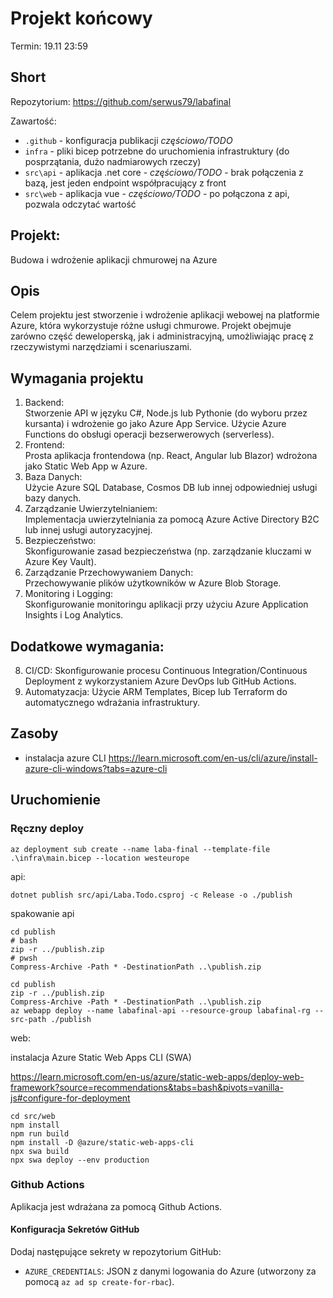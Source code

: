 # Projekt końcowy

Termin: 19.11 23:59

## Short

Repozytorium: https://github.com/serwus79/labafinal

Zawartość:

- `.github` - konfiguracja publikacji _częściowo/TODO_
- `infra` - pliki bicep potrzebne do uruchomienia infrastruktury (do posprzątania, dużo nadmiarowych rzeczy)
- `src\api` - aplikacja .net core - _częściowo/TODO_ - brak połączenia z bazą, jest jeden endpoint współpracujący z front
- `src\web` - aplikacja vue - _częściowo/TODO_ - po połączona z api, pozwala odczytać wartość

## Projekt:

Budowa i wdrożenie aplikacji chmurowej na Azure

## Opis

Celem projektu jest stworzenie i wdrożenie aplikacji webowej na platformie Azure, która wykorzystuje różne usługi chmurowe. Projekt obejmuje zarówno część deweloperską, jak i administracyjną, umożliwiając pracę z rzeczywistymi narzędziami i scenariuszami.

## Wymagania projektu

1. Backend:  
   Stworzenie API w języku C#, Node.js lub Pythonie (do wyboru przez kursanta) i wdrożenie go jako Azure App Service.
   Użycie Azure Functions do obsługi operacji bezserwerowych (serverless).
2. Frontend:  
   Prosta aplikacja frontendowa (np. React, Angular lub Blazor) wdrożona jako Static Web App w Azure.
3. Baza Danych:  
   Użycie Azure SQL Database, Cosmos DB lub innej odpowiedniej usługi bazy danych.
4. Zarządzanie Uwierzytelnianiem:  
   Implementacja uwierzytelniania za pomocą Azure Active Directory B2C lub innej usługi autoryzacyjnej.
5. Bezpieczeństwo:  
   Skonfigurowanie zasad bezpieczeństwa (np. zarządzanie kluczami w Azure Key Vault).
6. Zarządzanie Przechowywaniem Danych:  
   Przechowywanie plików użytkowników w Azure Blob Storage.
7. Monitoring i Logging:  
   Skonfigurowanie monitoringu aplikacji przy użyciu Azure Application Insights i Log Analytics.

## Dodatkowe wymagania:

8. CI/CD:
   Skonfigurowanie procesu Continuous Integration/Continuous Deployment z wykorzystaniem Azure DevOps lub GitHub Actions.
9. Automatyzacja:
   Użycie ARM Templates, Bicep lub Terraform do automatycznego wdrażania infrastruktury.

## Zasoby

- instalacja azure CLI https://learn.microsoft.com/en-us/cli/azure/install-azure-cli-windows?tabs=azure-cli

## Uruchomienie

### Ręczny deploy

```
az deployment sub create --name laba-final --template-file .\infra\main.bicep --location westeurope
```

api:

```
dotnet publish src/api/Laba.Todo.csproj -c Release -o ./publish
```

spakowanie api

```
cd publish
# bash
zip -r ../publish.zip
# pwsh
Compress-Archive -Path * -DestinationPath ..\publish.zip
```

```
cd publish
zip -r ../publish.zip
Compress-Archive -Path * -DestinationPath ..\publish.zip
az webapp deploy --name labafinal-api --resource-group labafinal-rg --src-path ./publish
```

web:

instalacja Azure Static Web Apps CLI (SWA)

https://learn.microsoft.com/en-us/azure/static-web-apps/deploy-web-framework?source=recommendations&tabs=bash&pivots=vanilla-js#configure-for-deployment

```
cd src/web
npm install
npm run build
npm install -D @azure/static-web-apps-cli
npx swa build
npx swa deploy --env production
```

### Github Actions

Aplikacja jest wdrażana za pomocą Github Actions.

#### Konfiguracja Sekretów GitHub

Dodaj następujące sekrety w repozytorium GitHub:

- `AZURE_CREDENTIALS`: JSON z danymi logowania do Azure (utworzony za pomocą `az ad sp create-for-rbac`).
